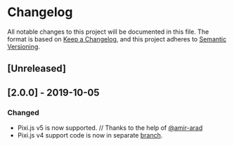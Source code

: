 # Changelog
All notable changes to this project will be documented in this file.
The format is based on [Keep a Changelog](https://keepachangelog.com/en/1.0.0/),
and this project adheres to [Semantic Versioning](https://semver.org/spec/v2.0.0.html).

## [Unreleased]

## [2.0.0] - 2019-10-05
### Changed 
- Pixi.js v5 is now supported. // Thanks to the help of [@amir-arad](https://github.com/amir-arad)
- Pixi.js v4 support code is now in separate [branch](https://github.com/jkanchelov/pixi-fps/tree/pixi.js-v4).
